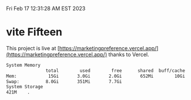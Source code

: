Fri Feb 17 12:31:28 AM EST 2023

# vite Fifteen


This project is live at [https://marketingpreference.vercel.app/](https://marketingpreference.vercel.app/) thanks to Vercel.

```bash
System Memory
               total        used        free      shared  buff/cache   available
Mem:            15Gi       3.0Gi       2.0Gi       652Mi        10Gi        11Gi
Swap:          8.0Gi       351Mi       7.7Gi
System Storage
421M	.
